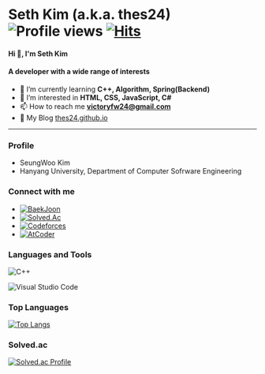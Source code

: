 # Seth Kim (a.k.a. thes24) ![Profile views](https://komarev.com/ghpvc/?username=thes24&label=Profile%20views&color=0e75b6&style=flat) [![Hits](https://hits.seeyoufarm.com/api/count/incr/badge.svg?url=https%3A%2F%2Fgithub.com%2Fthes24)](https://github.com/thes24)
#### Hi 👋, I'm Seth Kim
#### A developer with a wide range of interests

- 🌱 I’m currently learning **C++, Algorithm, Spring(Backend)**
- 👀 I’m interested in **HTML, CSS, JavaScript, C#**
- 📫 How to reach me **victoryfw24@gmail.com**
- 📝 My Blog [thes24.github.io](https://thes24.github.io)
___
### Profile
- SeungWoo Kim
- Hanyang University, Department of Computer Sofrware Engineering
### Connect with me
- [![BaekJoon](https://img.shields.io/badge/BaekJoon-0278C3?style=for-the-badge&label=thes24&labelColor=777777)](https://icpc.me/thes24)
- [![Solved.Ac](https://img.shields.io/badge/Solved.Ac-17CE3A?style=for-the-badge&label=thes24&labelColor=777777)](https://solved.ac/profile/thes24)
- [![Codeforces](https://img.shields.io/badge/Codeforces-445f9d?style=for-the-badge&label=thes24&labelColor=777777)](https://codeforces.com/profile/thes24)
- [![AtCoder](https://img.shields.io/badge/AtCoder-222222?style=for-the-badge&label=thes24&labelColor=777777)](https://atcoder.jp/users/thes24)

### Languages and Tools
![C++](https://img.shields.io/badge/c++-%2300599C.svg?style=for-the-badge&logo=c%2B%2B&logoColor=white)

![Visual Studio Code](https://img.shields.io/badge/Visual%20Studio%20Code-0078d7.svg?style=for-the-badge&logo=visual-studio-code&logoColor=white)

### Top Languages
[![Top Langs](https://github-readme-stats.vercel.app/api/top-langs/?username=thes24&layout=compact&theme=dark)](https://github.com/thes24)

### Solved.ac
[![Solved.ac Profile](http://mazassumnida.wtf/api/v2/generate_badge?boj=thes24)](https://solved.ac/profile/thes24)

<!---
thes24/thes24 is a ✨ special ✨ repository because its `README.md` (this file) appears on your GitHub profile.
You can click the Preview link to take a look at your changes.
--->